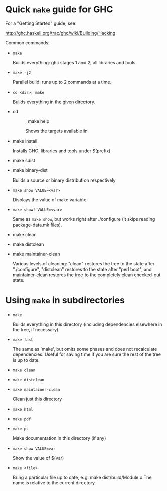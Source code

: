 Quick `make` guide for GHC
==========================

For a "Getting Started" guide, see:

  http://ghc.haskell.org/trac/ghc/wiki/Building/Hacking

Common commands:

  - `make`

    Builds everything: ghc stages 1 and 2, all libraries and tools.

  - `make -j2`

    Parallel build: runs up to 2 commands at a time.

  - `cd <dir>; make`

    Builds everything in the given directory.

  - cd <dir>; make help

    Shows the targets available in <dir>

  - make install

    Installs GHC, libraries and tools under $(prefix)

  - make sdist
  - make binary-dist

    Builds a source or binary distribution respectively

  - `make show VALUE=<var>`

    Displays the value of make variable <var>

  - `make show! VALUE=<var>`

    Same as `make show`, but works right after ./configure (it skips reading
    package-data.mk files).

  - make clean
  - make distclean
  - make maintainer-clean

    Various levels of cleaning: "clean" restores the tree to the
    state after "./configure", "distclean" restores to the state
    after "perl boot", and maintainer-clean restores the tree to the
    completely clean checked-out state.

Using `make` in subdirectories
==============================

  - `make`

    Builds everything in this directory (including dependencies elsewhere
    in the tree, if necessary)

  - `make fast`

    The same as 'make', but omits some phases and does not
    recalculate dependencies.  Useful for saving time if you are sure
    the rest of the tree is up to date.

  - `make clean`
  - `make distclean`
  - `make maintainer-clean`

    Clean just this directory

  - `make html`
  - `make pdf`
  - `make ps`

    Make documentation in this directory (if any)

  - `make show VALUE=var`

    Show the value of $(var)

  - `make <file>`

    Bring a particular file up to date, e.g. make dist/build/Module.o
    The name <file> is relative to the current directory
